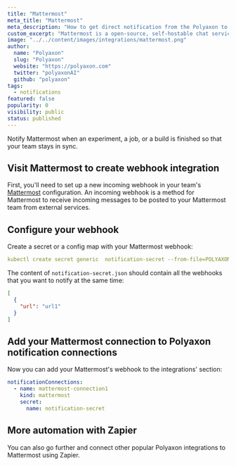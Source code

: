 ```yaml
---
title: "Mattermost"
meta_title: "Mattermost"
meta_description: "How to get direct notification from the Polyaxon to your Mattermost channels. Notify Mattermost when an experiment, job, build is finished so that your team stays in sync."
custom_excerpt: "Mattermost is a open-source, self-hostable chat service. It is designed as an internal chat for organisations and companies, and mostly markets itself as an alternative to Slack."
image: "../../content/images/integrations/mattermost.png"
author:
  name: "Polyaxon"
  slug: "Polyaxon"
  website: "https://polyaxon.com"
  twitter: "polyaxonAI"
  github: "polyaxon"
tags: 
  - notifications
featured: false
popularity: 0
visibility: public
status: published
---
```


Notify Mattermost when an experiment, a job, or a build is finished so that your team stays in sync.

## Visit Mattermost to create webhook integration

First, you'll need to set up a new incoming webhook in your team's [Mattermost](https://docs.mattermost.com/developer/webhooks-incoming.html) configuration. 
An incoming webhook is a method for Mattermost to receive incoming messages to be posted to your Mattermost team from external services.

## Configure your webhook

Create a secret or a config map with your Mattermost webhook:

```yaml
kubectl create secret generic  notification-secret --from-file=POLYAXON_INTEGRATIONS_WEBHOOKS_MATTERMOST=notification-secret.json -n polyaxon
```

The content of `notification-secret.json` should contain all the webhooks that you want to notify at the same time:

```json
[
  {
    "url": "url1"
  }
]
```

## Add your Mattermost connection to Polyaxon notification connections

Now you can add your Mattermost's webhook to the integrations' section:

```yaml
notificationConnections:
  - name: mattermost-connection1
    kind: mattermost
    secret:
      name: notification-secret
```

## More automation with Zapier

You can also go further and connect other popular Polyaxon integrations to Mattermost using Zapier.
